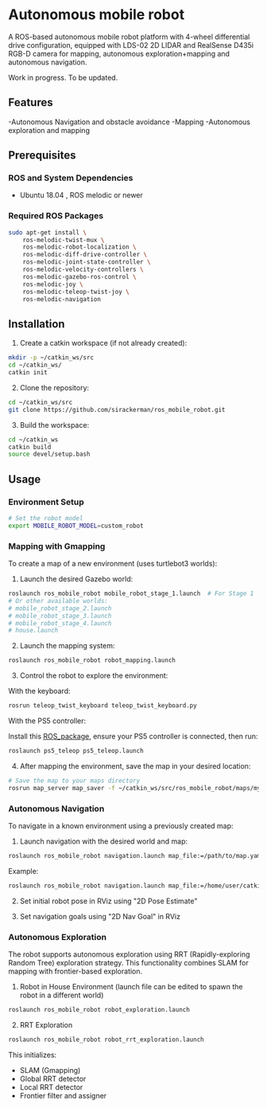 # Autonomous mobile robot
A ROS-based autonomous mobile robot platform with 4-wheel differential drive configuration, equipped with LDS-02 2D LIDAR and RealSense D435i RGB-D camera for mapping, autonomous exploration+mapping and autonomous navigation.

Work in progress. To be updated.

## Features
-Autonomous Navigation and obstacle avoidance
-Mapping
-Autonomous exploration and mapping

## Prerequisites

### ROS and System Dependencies
- Ubuntu 18.04 , ROS melodic or newer

### Required ROS Packages
```bash
sudo apt-get install \
    ros-melodic-twist-mux \
    ros-melodic-robot-localization \
    ros-melodic-diff-drive-controller \
    ros-melodic-joint-state-controller \
    ros-melodic-velocity-controllers \
    ros-melodic-gazebo-ros-control \
    ros-melodic-joy \
    ros-melodic-teleop-twist-joy \
    ros-melodic-navigation
```

## Installation

1. Create a catkin workspace (if not already created):
```bash
mkdir -p ~/catkin_ws/src
cd ~/catkin_ws/
catkin init
```

2. Clone the repository:
```bash
cd ~/catkin_ws/src
git clone https://github.com/sirackerman/ros_mobile_robot.git
```

3. Build the workspace:
```bash
cd ~/catkin_ws
catkin build
source devel/setup.bash
```

## Usage

### Environment Setup
```bash
# Set the robot model
export MOBILE_ROBOT_MODEL=custom_robot
```
### Mapping with Gmapping
To create a map of a new environment (uses turtlebot3 worlds):

1. Launch the desired Gazebo world:
```bash
roslaunch ros_mobile_robot mobile_robot_stage_1.launch  # For Stage 1
# Or other available worlds:
# mobile_robot_stage_2.launch
# mobile_robot_stage_3.launch
# mobile_robot_stage_4.launch
# house.launch
```
2. Launch the mapping system:
```bash
roslaunch ros_mobile_robot robot_mapping.launch
```

3. Control the robot to explore the environment:

With the keyboard:
```bash
rosrun teleop_twist_keyboard teleop_twist_keyboard.py
```
With the PS5 controller:

Install this [ROS_package](https://github.com/sirackerman/PS5-Controller-ROS-package), ensure your PS5 controller is connected, then run:
```bash
roslaunch ps5_teleop ps5_teleop.launch
```

4. After mapping the environment, save the map in your desired location:
```bash
# Save the map to your maps directory
rosrun map_server map_saver -f ~/catkin_ws/src/ros_mobile_robot/maps/my_map
```

### Autonomous Navigation
To navigate in a known environment using a previously created map:

1. Launch navigation with the desired world and map:
```bash
roslaunch ros_mobile_robot navigation.launch map_file:=/path/to/map.yaml world_file:=/path/to/world.world
```

Example:
```bash
roslaunch ros_mobile_robot navigation.launch map_file:=/home/user/catkin_ws/src/ros_mobile_robot/maps/map.yaml world_file:=/home/user/catkin_ws/src/ros_mobile_robot/worlds/stage_4.world
```

2. Set initial robot pose in RViz using "2D Pose Estimate"

3. Set navigation goals using "2D Nav Goal" in RViz

### Autonomous Exploration

The robot supports autonomous exploration using RRT (Rapidly-exploring Random Tree) exploration strategy. This functionality combines SLAM for mapping with frontier-based exploration.

1. Robot in House Environment (launch file can be edited to spawn the robot in a different world)
```bash
roslaunch ros_mobile_robot robot_exploration.launch 
```

2. RRT Exploration
```bash
roslaunch ros_mobile_robot robot_rrt_exploration.launch
```
This initializes:
- SLAM (Gmapping)
- Global RRT detector
- Local RRT detector
- Frontier filter and assigner
